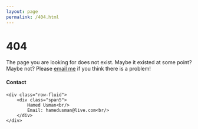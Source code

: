 ```yaml
---
layout: page
permalink: /404.html
---
```


# 404

The page you are looking for does not exist. Maybe it existed at some point? Maybe not? Please <a href="mailto:hamedusman@live.com">email me</a> if you think there is a problem!

<div class="container">
<h4><a name="contact"></a>Contact</h4>

    <div class="row-fluid">
        <div class="span5">
            Hamed Usman<br/>
            Email: hamedusman@live.com<br/>
        </div>
    </div>
</div>
